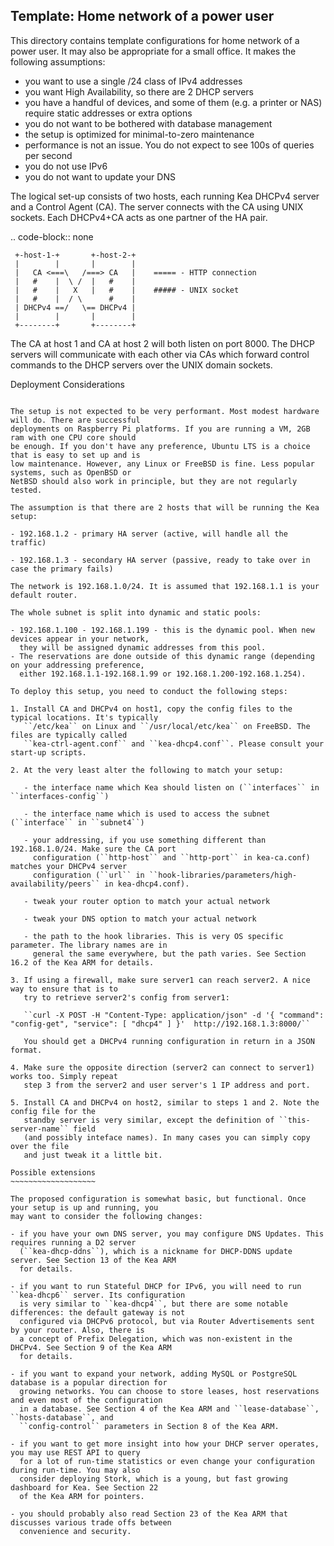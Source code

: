 Template: Home network of a power user
--------------------------------------

This directory contains template configurations for home network of a power user. It may also be
appropriate for a small office. It makes the following assumptions:

- you want to use a single /24 class of IPv4 addresses
- you want High Availability, so there are 2 DHCP servers
- you have a handful of devices, and some of them (e.g. a printer or NAS) require
  static addresses or extra options
- you do not want to be bothered with database management
- the setup is optimized for minimal-to-zero maintenance
- performance is not an issue. You do not expect to see 100s of queries per second
- you do not use IPv6
- you do not want to update your DNS

The logical set-up consists of two hosts, each running Kea DHCPv4 server and a Control Agent (CA).
The server connects with the CA using UNIX sockets. Each DHCPv4+CA acts as one partner of the HA
pair.

.. code-block:: none

  ```
   +-host-1-+       +-host-2-+
   |        |       |        |
   |   CA <===\   /===> CA   |    ===== - HTTP connection
   |   #    |  \ /  |   #    |
   |   #    |   X   |   #    |    ##### - UNIX socket
   |   #    |  / \      #    |
   | DHCPv4 ==/   \== DHCPv4 |
   |        |       |        |
   +--------+       +--------+
  ```

The CA at host 1 and CA at host 2 will both listen on port 8000. The DHCP servers will communicate
with each other via CAs which forward control commands to the DHCP servers over the UNIX domain
sockets.

Deployment Considerations
~~~~~~~~~~~~~~~~~~~~~~~~~

The setup is not expected to be very performant. Most modest hardware will do. There are successful
deployments on Raspberry Pi platforms. If you are running a VM, 2GB ram with one CPU core should
be enough. If you don't have any preference, Ubuntu LTS is a choice that is easy to set up and is
low maintenance. However, any Linux or FreeBSD is fine. Less popular systems, such as OpenBSD or
NetBSD should also work in principle, but they are not regularly tested.

The assumption is that there are 2 hosts that will be running the Kea setup:

- 192.168.1.2 - primary HA server (active, will handle all the traffic)

- 192.168.1.3 - secondary HA server (passive, ready to take over in case the primary fails)

The network is 192.168.1.0/24. It is assumed that 192.168.1.1 is your default router.

The whole subnet is split into dynamic and static pools:

- 192.168.1.100 - 192.168.1.199 - this is the dynamic pool. When new devices appear in your network,
  they will be assigned dynamic addresses from this pool.
- The reservations are done outside of this dynamic range (depending on your addressing preference,
  either 192.168.1.1-192.168.1.99 or 192.168.1.200-192.168.1.254).

To deploy this setup, you need to conduct the following steps:

1. Install CA and DHCPv4 on host1, copy the config files to the typical locations. It's typically
   ``/etc/kea`` on Linux and ``/usr/local/etc/kea`` on FreeBSD. The files are typically called
   ``kea-ctrl-agent.conf`` and ``kea-dhcp4.conf``. Please consult your start-up scripts.

2. At the very least alter the following to match your setup:

   - the interface name which Kea should listen on (``interfaces`` in ``interfaces-config``)

   - the interface name which is used to access the subnet (``interface`` in ``subnet4``)

   - your addressing, if you use something different than 192.168.1.0/24. Make sure the CA port
     configuration (``http-host`` and ``http-port`` in kea-ca.conf) matches your DHCPv4 server
     configuration (``url`` in ``hook-libraries/parameters/high-availability/peers`` in kea-dhcp4.conf).

   - tweak your router option to match your actual network

   - tweak your DNS option to match your actual network

   - the path to the hook libraries. This is very OS specific parameter. The library names are in
     general the same everywhere, but the path varies. See Section 16.2 of the Kea ARM for details.

3. If using a firewall, make sure server1 can reach server2. A nice way to ensure that is to
   try to retrieve server2's config from server1:

   ``curl -X POST -H "Content-Type: application/json" -d '{ "command": "config-get", "service": [ "dhcp4" ] }'  http://192.168.1.3:8000/``

   You should get a DHCPv4 running configuration in return in a JSON format.

4. Make sure the opposite direction (server2 can connect to server1) works too. Simply repeat
   step 3 from the server2 and user server's 1 IP address and port.

5. Install CA and DHCPv4 on host2, similar to steps 1 and 2. Note the config file for the
   standby server is very similar, except the definition of ``this-server-name`` field
   (and possibly inteface names). In many cases you can simply copy over the file
   and just tweak it a little bit.

Possible extensions
~~~~~~~~~~~~~~~~~~~

The proposed configuration is somewhat basic, but functional. Once your setup is up and running, you
may want to consider the following changes:

- if you have your own DNS server, you may configure DNS Updates. This requires running a D2 server
  (``kea-dhcp-ddns``), which is a nickname for DHCP-DDNS update server. See Section 13 of the Kea ARM
  for details.

- if you want to run Stateful DHCP for IPv6, you will need to run ``kea-dhcp6`` server. Its configuration
  is very similar to ``kea-dhcp4``, but there are some notable differences: the default gateway is not
  configured via DHCPv6 protocol, but via Router Advertisements sent by your router. Also, there is
  a concept of Prefix Delegation, which was non-existent in the DHCPv4. See Section 9 of the Kea ARM
  for details.

- if you want to expand your network, adding MySQL or PostgreSQL database is a popular direction for
  growing networks. You can choose to store leases, host reservations and even most of the configuration
  in a database. See Section 4 of the Kea ARM and ``lease-database``, ``hosts-database``, and
  ``config-control`` parameters in Section 8 of the Kea ARM.

- if you want to get more insight into how your DHCP server operates, you may use REST API to query
  for a lot of run-time statistics or even change your configuration during run-time. You may also
  consider deploying Stork, which is a young, but fast growing dashboard for Kea. See Section 22
  of the Kea ARM for pointers.

- you should probably also read Section 23 of the Kea ARM that discusses various trade offs between
  convenience and security.
